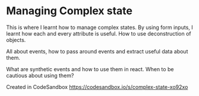 # Managing Complex state

This is where I learnt how to manage complex states. By using form inputs, I learnt how each and every attribute is useful. How to use deconstruction of objects. 

All about events, how to pass around events and extract useful data about them.

What are synthetic events and how to use them in react. When to be cautious about using them?


Created in CodeSandbox https://codesandbox.io/s/complex-state-xo92xo
